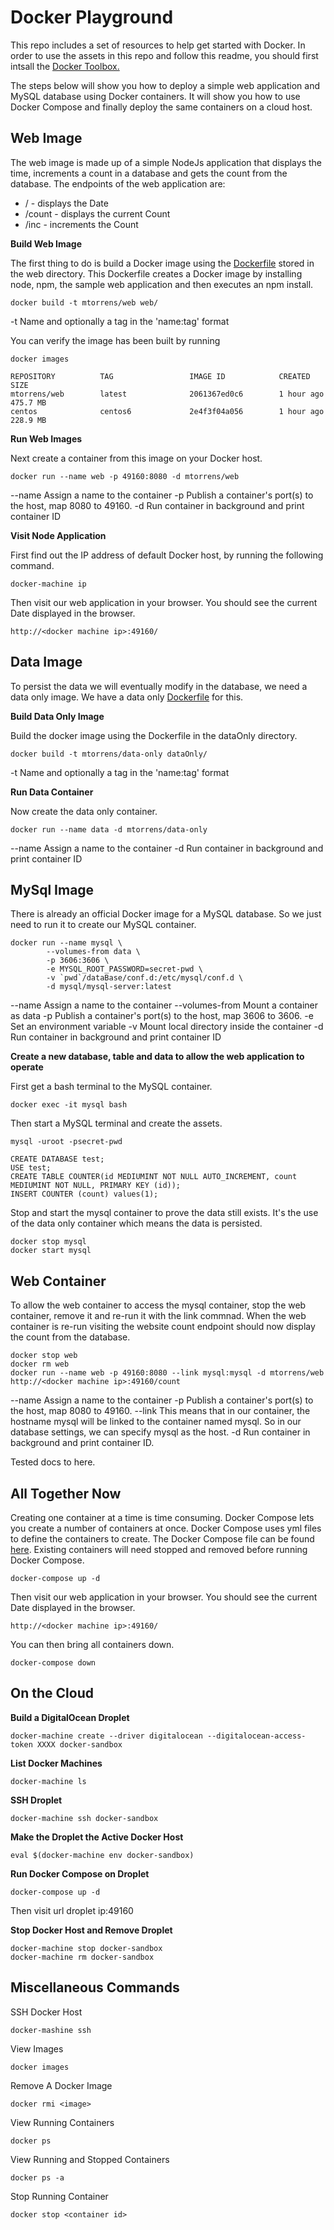 Docker Playground
=================

This repo includes a set of resources to help get started with Docker.  In order to use the assets in this repo and follow this readme, you should first intsall the [Docker Toolbox.](https://docs.docker.com/mac/step_one/)

The steps below will show you how to deploy a simple web application and MySQL database using Docker containers.  It will show you how to use Docker Compose and finally deploy the same containers on a cloud host. 

Web Image
-------------

The web image is made up of a simple NodeJs application that displays the time, increments a count in a database and gets the count from the database.  The endpoints of the web application are:

- /      - displays the Date
- /count - displays the current Count
- /inc   - increments the Count

**Build Web Image**

The first thing to do is build a Docker image using the [Dockerfile](web/Dockerfile) stored in the web directory.  This Dockerfile creates a Docker image by installing node, npm, the sample web application and then executes an npm install.

    docker build -t mtorrens/web web/
    
-t Name and optionally a tag in the 'name:tag' format

You can verify the image has been built by running 

    docker images
    
    REPOSITORY          TAG                 IMAGE ID            CREATED             SIZE
    mtorrens/web        latest              2061367ed0c6        1 hour ago          475.7 MB
    centos              centos6             2e4f3f04a056        1 hour ago          228.9 MB
    
**Run Web Images**

Next create a container from this image on your Docker host.

    docker run --name web -p 49160:8080 -d mtorrens/web 
  
--name Assign a name to the container
-p Publish a container's port(s) to the host, map 8080 to 49160.
-d Run container in background and print container ID
    
**Visit Node Application**

First find out the IP address of default Docker host, by running the following command.

    docker-machine ip
    
Then visit our web application in your browser.  You should see the current Date displayed in the browser.

    http://<docker machine ip>:49160/

Data Image
--------------

To persist the data we will eventually modify in the database, we need a data only image.  We have a data only [Dockerfile](/dataOnly/Dockerfile) for this.
    
**Build Data Only Image**

Build the docker image using the Dockerfile in the dataOnly directory.

    docker build -t mtorrens/data-only dataOnly/    

-t Name and optionally a tag in the 'name:tag' format
    
**Run Data Container**

Now create the data only container.

    docker run --name data -d mtorrens/data-only
        
--name Assign a name to the container
-d Run container in background and print container ID
    
    
MySql Image
---------------

There is already an official Docker image for a MySQL database.  So we just need to run it to create our MySQL container.

    docker run --name mysql \
            --volumes-from data \
            -p 3606:3606 \
            -e MYSQL_ROOT_PASSWORD=secret-pwd \
            -v `pwd`/dataBase/conf.d:/etc/mysql/conf.d \
            -d mysql/mysql-server:latest
            
--name Assign a name to the container
--volumes-from Mount a container as data
-p Publish a container's port(s) to the host, map 3606 to 3606.
-e Set an environment variable
-v Mount local directory inside the container
-d Run container in background and print container ID
            
**Create a new database, table and data to allow the web application to operate**

First get a bash terminal to the MySQL container.

    docker exec -it mysql bash
    
Then start a MySQL terminal and create the assets.

    mysql -uroot -psecret-pwd
    
    CREATE DATABASE test;
    USE test;
    CREATE TABLE COUNTER(id MEDIUMINT NOT NULL AUTO_INCREMENT, count MEDIUMINT NOT NULL, PRIMARY KEY (id));
    INSERT COUNTER (count) values(1); 
    
Stop and start the mysql container to prove the data still exists.  It's the use of the data only container which means the data is persisted.

    docker stop mysql
    docker start mysql
    
Web Container
--------------

To allow the web container to access the mysql container, stop the web container, remove it and re-run it with the link commnad.  When the web container is re-run visiting the website count endpoint should now display the count from the database.

    docker stop web
    docker rm web
    docker run --name web -p 49160:8080 --link mysql:mysql -d mtorrens/web 
    http://<docker machine ip>:49160/count
    
--name Assign a name to the container
-p Publish a container's port(s) to the host, map 8080 to 49160.
--link This means that in our container, the hostname mysql will be linked to the container named mysql. So in our database settings, we can specify mysql as the host.
-d Run container in background and print container ID.

Tested docs to here.
 
All Together Now
----------------

Creating one container at a time is time consuming.  Docker Compose lets you create a number of containers at once.  Docker Compose uses yml files to define the containers to create.  The Docker Compose file can be found [here](docker-compose.yml). Existing containers will need stopped and removed before running Docker Compose.

    docker-compose up -d
    
Then visit our web application in your browser.  You should see the current Date displayed in the browser.

    http://<docker machine ip>:49160/
    
You can then bring all containers down.

    docker-compose down
    
On the Cloud
------------

**Build a DigitalOcean Droplet**

    docker-machine create --driver digitalocean --digitalocean-access-token XXXX docker-sandbox
    
  
**List Docker Machines**

    docker-machine ls    

**SSH Droplet**

    docker-machine ssh docker-sandbox
    
**Make the Droplet the Active Docker Host**

    eval $(docker-machine env docker-sandbox)

**Run Docker Compose on Droplet**

    docker-compose up -d
    
Then visit url droplet ip:49160

**Stop Docker Host and Remove Droplet**

    docker-machine stop docker-sandbox
    docker-machine rm docker-sandbox
    
Miscellaneous Commands
----------------------    
    
SSH Docker Host
    
    docker-mashine ssh    
    
View Images

    docker images

Remove A Docker Image

    docker rmi <image>
    
View Running Containers

    docker ps
    
View Running and Stopped Containers

    docker ps -a
    
Stop Running Container

    docker stop <container id>   

